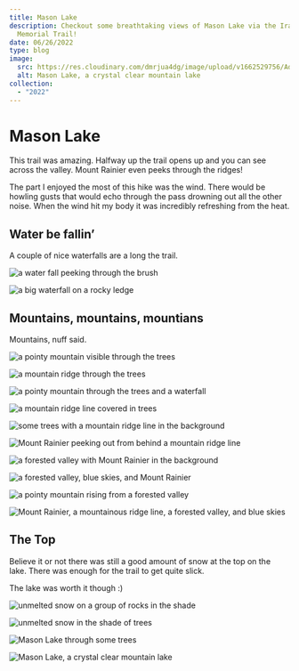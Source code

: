 ```yaml
---
title: Mason Lake
description: Checkout some breathtaking views of Mason Lake via the Ira Springs
  Memorial Trail!
date: 06/26/2022
type: blog
image:
  src: https://res.cloudinary.com/dmrjua4dg/image/upload/v1662529756/Adventure%20Blog/mason-lake/lake-2.jpg
  alt: Mason Lake, a crystal clear mountain lake
collection:
  - "2022"
---
```

# Mason Lake

This trail was amazing. Halfway up the trail opens up and you can see across the valley. Mount Rainier even peeks through the ridges!

The part I enjoyed the most of this hike was the wind. There would be howling gusts that would echo through the pass drowning out all the other noise. When the wind hit my body it was incredibly refreshing from the heat.

## Water be fallin’

A couple of nice waterfalls are a long the trail.

![a water fall peeking through the brush](https://res.cloudinary.com/dmrjua4dg/image/upload/v1662529309/Adventure%20Blog/mason-lake/waterfall-1.jpg "a water fall peeking through the brush")

![a big waterfall on a rocky ledge](https://res.cloudinary.com/dmrjua4dg/image/upload/v1662529424/Adventure%20Blog/mason-lake/waterfall-2.jpg "a big waterfall on a rocky ledge")

## Mountains, mountains, mountians

Mountains, nuff said.

![a pointy mountain visible through the trees](https://res.cloudinary.com/dmrjua4dg/image/upload/v1662529335/Adventure%20Blog/mason-lake/mountain-01.jpg "a pointy mountain visible through the trees")

![a mountain ridge through the trees](https://res.cloudinary.com/dmrjua4dg/image/upload/v1662529366/Adventure%20Blog/mason-lake/mountain-02.jpg "a mountain ridge through the trees")

![a pointy mountain through the trees and a waterfall](https://res.cloudinary.com/dmrjua4dg/image/upload/v1662529393/Adventure%20Blog/mason-lake/mountain-03.jpg "a pointy mountain through the trees and a waterfall")

![a mountain ridge line covered in trees](https://res.cloudinary.com/dmrjua4dg/image/upload/v1662529454/Adventure%20Blog/mason-lake/mountain-04.jpg "a mountain ridge line covered in trees")

![some trees with a mountain ridge line in the background](https://res.cloudinary.com/dmrjua4dg/image/upload/v1661831345/Adventure%20Blog/mason-lake/mountain-05.jpg "some trees with a mountain ridge line in the background")

![Mount Rainier peeking out from behind a mountain ridge line](https://res.cloudinary.com/dmrjua4dg/image/upload/v1662529494/Adventure%20Blog/mason-lake/mountain-06.jpg "Mount Rainier peeking out from behind a mountain ridge line")

![a forested valley with Mount Rainier in the background](https://res.cloudinary.com/dmrjua4dg/image/upload/v1662529523/Adventure%20Blog/mason-lake/mountain-07.jpg "a forested valley with Mount Rainier in the background")

![a forested valley, blue skies, and Mount Rainier](https://res.cloudinary.com/dmrjua4dg/image/upload/v1662529561/Adventure%20Blog/mason-lake/mountain-08.jpg "a forested valley, blue skies, and Mount Rainier")

![a pointy mountain rising from a forested valley](https://res.cloudinary.com/dmrjua4dg/image/upload/v1662529587/Adventure%20Blog/mason-lake/mountain-09.jpg "a pointy mountain rising from a forested valley")

![Mount Rainier, a mountainous ridge line, a forested valley, and blue skies](https://res.cloudinary.com/dmrjua4dg/image/upload/v1662529796/Adventure%20Blog/mason-lake/mountain-12.jpg "Mount Rainier, a mountainous ridge line, a forested valley, and blue skies")

## The Top

Believe it or not there was still a good amount of snow at the top on the lake. There was enough for the trail to get quite slick.

The lake was worth it though :)

![unmelted snow on a group of rocks in the shade](https://res.cloudinary.com/dmrjua4dg/image/upload/v1662529657/Adventure%20Blog/mason-lake/snow-1.jpg "unmelted snow on a group of rocks in the shade")

![unmelted snow in the shade of trees](https://res.cloudinary.com/dmrjua4dg/image/upload/v1662529723/Adventure%20Blog/mason-lake/snow-2.jpg "unmelted snow in the shade of trees")

![Mason Lake through some trees](https://res.cloudinary.com/dmrjua4dg/image/upload/v1662529695/Adventure%20Blog/mason-lake/lake-1.jpg "Mason Lake through some trees")

![Mason Lake, a crystal clear mountain lake](https://res.cloudinary.com/dmrjua4dg/image/upload/v1662529756/Adventure%20Blog/mason-lake/lake-2.jpg "Mason Lake, a crystal clear mountain lake")